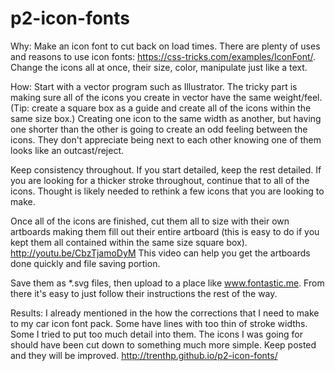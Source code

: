 p2-icon-fonts
=============


Why:
  Make an icon font to cut back on load times. There are plenty of uses and reasons to use icon fonts: https://css-tricks.com/examples/IconFont/. Change the icons all at once, their size, color, manipulate just like a text. 



How: 
  Start with a vector program such as Illustrator. The tricky part is making sure all of the icons you create in vector have the same weight/feel. (Tip: create a square box as a guide and create all of the icons within the same size box.) Creating one icon to the same width as another, but having one shorter than the other is going to create an odd feeling between the icons. They don't appreciate being next to each other knowing one of them looks like an outcast/reject. 

  Keep consistency throughout. If you start detailed, keep the rest detailed. If you are looking for a thicker stroke throughout, continue that to all of the icons. Thought is likely needed to rethink a few icons that you are looking to make. 

  Once all of the icons are finished, cut them all to size with their own artboards making them fill out their entire artboard (this is easy to do if you kept them all contained within the same size square box). http://youtu.be/CbzTjamoDyM This video can help you get the artboards done quickly and file saving portion.

  Save them as *.svg files, then upload to a place like www.fontastic.me. From there it's easy to just follow their instructions the rest of the way.



Results: 
  I already mentioned in the how the corrections that I need to make to my car icon font pack. Some have lines with too thin of stroke widths. Some I tried to put too much detail into them. The icons I was going for should have been cut down to something much more simple. Keep posted and they will be improved. http://trenthp.github.io/p2-icon-fonts/
